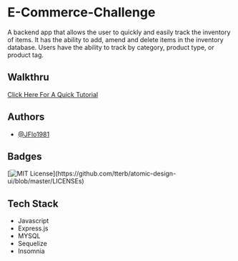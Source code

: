 # E-Commerce-Challenge

A backend app that allows the user to quickly and easily track the inventory of items.  It has the ability to add, amend and delete items in the inventory database.  Users have the ability to track by category, product type, or product tag.
## Walkthru
[Click Here For A Quick Tutorial](https://watch.screencastify.com/v/Y7HELFzXEo545FyCPWOY)
## Authors

- [@JFlo1981](https://www.github.com/JFlo1981)


## Badges

[![MIT License](https://img.shields.io/apm/l/atomic-design-ui.svg?)](https://github.com/tterb/atomic-design-ui/blob/master/LICENSEs)



## Tech Stack


* Javascript
* Express.js
* MYSQL
* Sequelize
* Insomnia